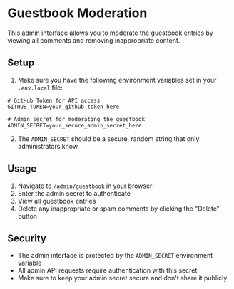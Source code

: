 # Guestbook Moderation

This admin interface allows you to moderate the guestbook entries by viewing all comments and removing inappropriate content.

## Setup

1. Make sure you have the following environment variables set in your `.env.local` file:

```
# GitHub Token for API access
GITHUB_TOKEN=your_github_token_here

# Admin secret for moderating the guestbook
ADMIN_SECRET=your_secure_admin_secret_here
```

2. The `ADMIN_SECRET` should be a secure, random string that only administrators know.

## Usage

1. Navigate to `/admin/guestbook` in your browser
2. Enter the admin secret to authenticate
3. View all guestbook entries
4. Delete any inappropriate or spam comments by clicking the "Delete" button

## Security

- The admin interface is protected by the `ADMIN_SECRET` environment variable
- All admin API requests require authentication with this secret
- Make sure to keep your admin secret secure and don't share it publicly


